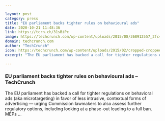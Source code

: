```yaml
---

layout: post
category: press
title: "EU parliament backs tighter rules on behavioural ads"
date: 2020-10-21 11:48:36
link: https://tcrn.ch/31sBiPc
image: https://techcrunch.com/wp-content/uploads/2015/08/368912557_2fc44d3709_b.jpg?w=596
domain: techcrunch.com
author: "TechCrunch"
icon: https://techcrunch.com/wp-content/uploads/2015/02/cropped-cropped-favicon-gradient.png?w=180
excerpt: "The EU parliament has backed a call for tighter regulations on behavioral ads (aka microtargeting) in favor of less intrusive, contextual forms of advertising — urging Commission lawmakers to also assess further regulatory options, including looking at a phase-out leading to a full ban. MEPs …"

---
```


### EU parliament backs tighter rules on behavioural ads – TechCrunch

The EU parliament has backed a call for tighter regulations on behavioral ads (aka microtargeting) in favor of less intrusive, contextual forms of advertising — urging Commission lawmakers to also assess further regulatory options, including looking at a phase-out leading to a full ban. MEPs …